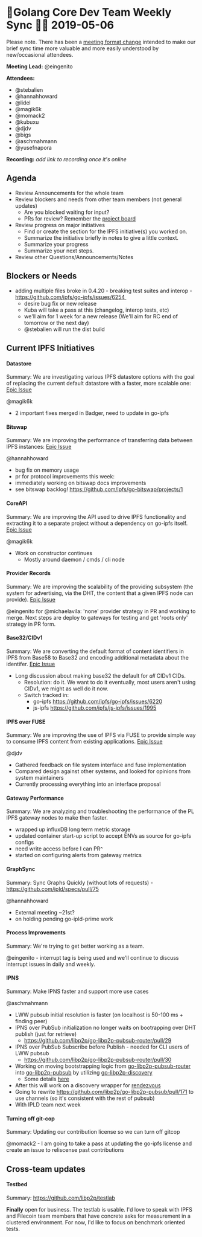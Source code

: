 # 💫Golang Core Dev Team Weekly Sync 🙌🏽 2019-05-06

Please note. There has been a  [meeting format change](https://github.com/ipfs/team-mgmt/issues/827#issuecomment-452157617) intended to make our brief sync time more valuable and more easily understood by new/occasional attendees.

**Meeting Lead:** @eingenito

**Attendees:**
  - @stebalien
  - @hannahhoward
  - @lidel
  - @magik6k
  - @momack2
  - @kubuxu
  - @djdv
  - @bigs
  - @aschmahmann
  - @yusefnapora
  
**Recording:** _add link to recording once it's online_

## Agenda
- Review Announcements for the whole team
- Review blockers and needs from other team members (not general updates)
  - Are you blocked waiting for input?
  - PRs for review? Remember the [project board](https://github.com/orgs/ipfs/projects/1)
- Review progress on major initiatives
  - Find or create the section for the IPFS initiative(s) you worked on.
  - Summarize the initiative briefly in notes to give a little context.
  - Summarize your progress
  - Summarize your next steps.
- Review other Questions/Announcements/Notes

## Blockers or Needs

- adding multiple files broke in 0.4.20 - breaking test suites and interop - https://github.com/ipfs/go-ipfs/issues/6254 
  - desire bug fix or new release
  - Kuba will take a pass at this (changelog, interop tests, etc)
  - we'll aim for 1 week for a new release (We'll aim for RC end of tomorrow or the next day)
  - @stebalien will run the dist build

## Current IPFS Initiatives
#### Datastore
Summary: We are investigating various IPFS datastore options with the goal of replacing the current default datastore with a faster, more scalable one: [Epic Issue](https://github.com/ipfs/go-ipfs/issues/4279)

@magik6k
- 2 important fixes merged in Badger, need to update in go-ipfs

#### Bitswap
Summary: We are improving the performance of transferring data between IPFS instances: [Epic Issue](https://github.com/ipfs/go-ipfs/issues/5723)

@hannahhoward
  - bug fix on memory usage
  - pr for protocol improvements
this week:
  - immediately working on bitswap docs improvements
  - see bitswap backlog! https://github.com/ipfs/go-bitswap/projects/1
  
#### CoreAPI
Summary: We are improving the API used to drive IPFS functionality and extracting it to a separate project without a dependency on go-ipfs itself. [Epic Issue](https://github.com/ipfs/go-ipfs/issues/4498)

@magik6k
- Work on constructor continues
  - Mostly around daemon / cmds / cli node

#### Provider Records
Summary: We are improving the scalability of the providing subsystem (the system for advertising, via the DHT, the content that a given IPFS node can provide). [Epic Issue](https://github.com/ipfs/go-ipfs/issues/5870)

@eingenito for @michaelavila: 'none' provider strategy in PR and working to merge. Next steps are deploy to gateways for testing and get 'roots only' strategy in PR form.

#### Base32/CIDv1
Summary: We are converting the default format of content identifiers in IPFS from Base58 to Base32 and encoding additional metadata about the identifer. [Epic Issue](https://github.com/ipfs/go-ipfs/issues/5358)
  
* Long discussion about making base32 the default for _all_ CIDv1 CIDs.
  - Resolution: do it. We want to do it eventually, most users aren't using CIDv1, we might as well do it now.
  - Switch tracked in:
    - go-ipfs https://github.com/ipfs/go-ipfs/issues/6220
    - js-ipfs https://github.com/ipfs/js-ipfs/issues/1995

#### IPFS over FUSE
Summary: We are improving the use of IPFS via FUSE to provide simple way to consume IPFS content from existing applications. [Epic Issue](https://github.com/ipfs/go-ipfs/issues/5003)

@djdv
- Gathered feedback on file system interface and fuse implementation
- Compared design against other systems, and looked for opinions from system maintainers
- Currently processing everything into an interface proposal

#### Gateway Performance
Summary: We are analyzing and troubleshooting the performance of the PL IPFS gateway nodes to make then faster.
- wrapped up influxDB long term metric storage
- updated container start-up script to accept ENVs as source for go-ipfs configs
- need write access before I can PR^
- started on configuring alerts from gateway metrics

#### GraphSync
Summary: Sync Graphs Quickly (without lots of requests) - https://github.com/ipld/specs/pull/75

@hannahhoward
- External meeting ~21st?
- on holding pending go-ipld-prime work

#### Process Improvements
Summary: We're trying to get better working as a team.

@eingenito - interrupt tag is being used and we'll continue to discuss interrupt issues in daily and weekly. 

#### IPNS
Summary: Make IPNS faster and support more use cases

@aschmahmann
- LWW pubsub initial resolution is faster (on localhost is 50-100 ms + finding peer)
- IPNS over PubSub initialization no longer waits on bootrapping over DHT publish (just for retrieve)
  - https://github.com/libp2p/go-libp2p-pubsub-router/pull/29
- IPNS over PubSub Subscribe before Publish - needed for CLI users of LWW pubsub
  - https://github.com/libp2p/go-libp2p-pubsub-router/pull/30
- Working on moving bootstrapping logic from [go-libp2p-pubsub-router](https://github.com/libp2p/go-libp2p-pubsub-router/) into [go-libp2p-pubsub](https://github.com/libp2p/go-libp2p-pubsub/) by utilizing [go-libp2p-discovery](https://github.com/libp2p/go-libp2p-discovery/)
  - Some details [here](https://github.com/libp2p/go-libp2p-pubsub-router/issues/28)
- After this will work on a discovery wrapper for [rendezvous](https://github.com/libp2p/go-libp2p-rendezvous/pull/1)
- Going to rewrite https://github.com/libp2p/go-libp2p-pubsub/pull/171 to use channels (so it's consistent with the rest of pubsub)
- With IPLD team next week

#### Turning off git-cop
Summary: Updating our contribution license so we can turn off gitcop

@momack2 - I am going to take a pass at updating the go-ipfs license and create an issue to reliscense past contributions 

## Cross-team updates

#### Testbed
Summary: https://github.com/libp2p/testlab

**Finally** open for business. The testlab is usable. I'd love to speak with IPFS and Filecoin team members that have concrete asks for measurement in a clustered environment. For now, I'd like to focus on benchmark oriented tests.

